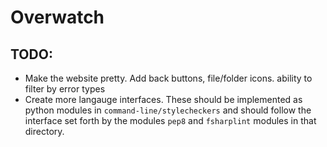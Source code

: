 # Overwatch

## TODO:
 - Make the website pretty. Add back buttons, file/folder icons. ability to filter by error types
 - Create more langauge interfaces. These should be implemented as python modules in `command-line/stylecheckers` and should follow the interface set forth by the modules `pep8` and `fsharplint` modules in that directory.
